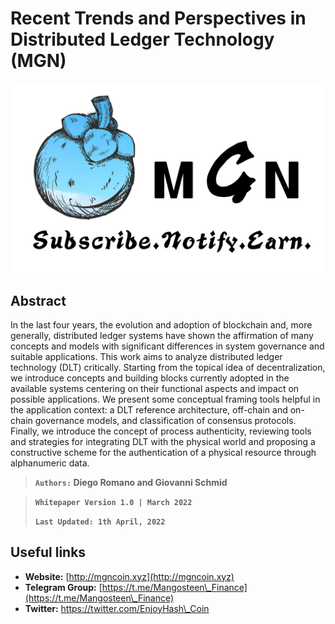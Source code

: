 # Recent Trends and Perspectives in Distributed Ledger Technology (MGN)

![](.gitbook/assets/whitepaper-main.png)

## Abstract

In the last four years, the evolution and adoption of blockchain and, more generally, distributed ledger systems have shown the affirmation of many concepts and models with significant differences in system governance and suitable applications. This work aims to analyze distributed ledger technology (DLT) critically. Starting from the topical idea of decentralization, we introduce concepts and building blocks currently adopted in the available systems centering on their functional aspects and impact on possible applications. We present some conceptual framing tools helpful in the application context: a DLT reference architecture, off-chain and on-chain governance models, and classification of consensus protocols. Finally, we introduce the concept of process authenticity, reviewing tools and strategies for integrating DLT with the physical world and proposing a constructive scheme for the authentication of a physical resource through alphanumeric data.



> **`Authors:` Diego Romano and Giovanni Schmid**

> **`Whitepaper Version 1.0 | March 2022`**
>
> **`Last Updated: 1th April, 2022`**

## **Useful links**

* **Website:** [http://mgncoin.xyz](http://mgncoin.xyz)
* **Telegram Group:** [https://t.me/Mangosteen\_Finance](https://t.me/Mangosteen\_Finance)
* **Twitter:** https://twitter.com/EnjoyHash\_Coin
